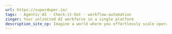 ```yaml
---
url: https://superduper.io/
tags: - Agentic-AI - Check-it-Out - workflow-automation
zinger: Your unlimited AI workforce in a single platform
description_site_cp: Imagine a world where you effortlessly scale operations with intelligent agents that automate tasks, enhance decision-making, and provide real-time insights – all within your existing infrastructure and internal AI models for maximum security. At Superduper, we’ve made this vision a reality.
---
```

